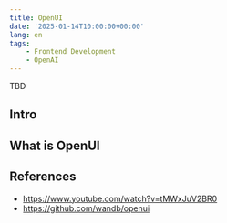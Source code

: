 ```yaml
---
title: OpenUI
date: '2025-01-14T10:00:00+00:00'
lang: en
tags:
    - Frontend Development
    - OpenAI
---
```


TBD

## Intro ##

## What is OpenUI ##

## References ##

* <https://www.youtube.com/watch?v=tMWxJuV2BR0>
* <https://github.com/wandb/openui>
